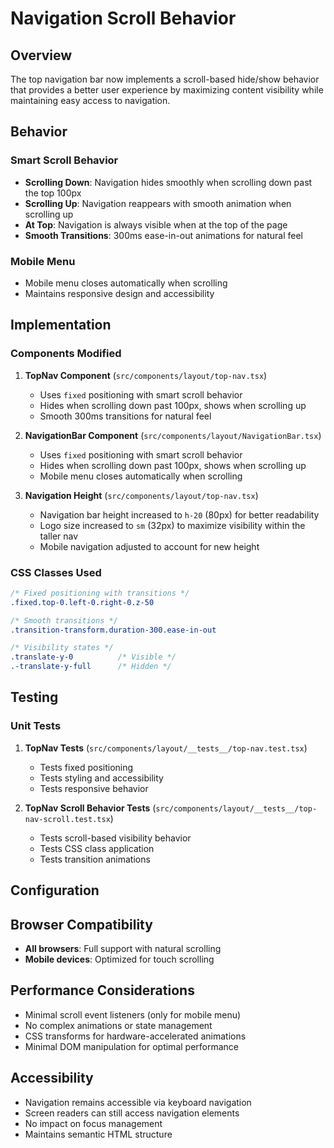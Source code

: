 # Navigation Scroll Behavior

## Overview

The top navigation bar now implements a scroll-based hide/show behavior that provides a better user experience by maximizing content visibility while maintaining easy access to navigation.

## Behavior

### Smart Scroll Behavior

- **Scrolling Down**: Navigation hides smoothly when scrolling down past the top 100px
- **Scrolling Up**: Navigation reappears with smooth animation when scrolling up
- **At Top**: Navigation is always visible when at the top of the page
- **Smooth Transitions**: 300ms ease-in-out animations for natural feel

### Mobile Menu

- Mobile menu closes automatically when scrolling
- Maintains responsive design and accessibility

## Implementation

### Components Modified

1. **TopNav Component** (`src/components/layout/top-nav.tsx`)
   - Uses `fixed` positioning with smart scroll behavior
   - Hides when scrolling down past 100px, shows when scrolling up
   - Smooth 300ms transitions for natural feel

2. **NavigationBar Component** (`src/components/layout/NavigationBar.tsx`)
   - Uses `fixed` positioning with smart scroll behavior
   - Hides when scrolling down past 100px, shows when scrolling up
   - Mobile menu closes automatically when scrolling

3. **Navigation Height** (`src/components/layout/top-nav.tsx`)
   - Navigation bar height increased to `h-20` (80px) for better readability
   - Logo size increased to `sm` (32px) to maximize visibility within the taller nav
   - Mobile navigation adjusted to account for new height

### CSS Classes Used

```css
/* Fixed positioning with transitions */
.fixed.top-0.left-0.right-0.z-50

/* Smooth transitions */
.transition-transform.duration-300.ease-in-out

/* Visibility states */
.translate-y-0          /* Visible */
.-translate-y-full      /* Hidden */
```

## Testing

### Unit Tests

1. **TopNav Tests** (`src/components/layout/__tests__/top-nav.test.tsx`)
   - Tests fixed positioning
   - Tests styling and accessibility
   - Tests responsive behavior

2. **TopNav Scroll Behavior Tests** (`src/components/layout/__tests__/top-nav-scroll.test.tsx`)
   - Tests scroll-based visibility behavior
   - Tests CSS class application
   - Tests transition animations

## Configuration

## Browser Compatibility

- **All browsers**: Full support with natural scrolling
- **Mobile devices**: Optimized for touch scrolling

## Performance Considerations

- Minimal scroll event listeners (only for mobile menu)
- No complex animations or state management
- CSS transforms for hardware-accelerated animations
- Minimal DOM manipulation for optimal performance

## Accessibility

- Navigation remains accessible via keyboard navigation
- Screen readers can still access navigation elements
- No impact on focus management
- Maintains semantic HTML structure

